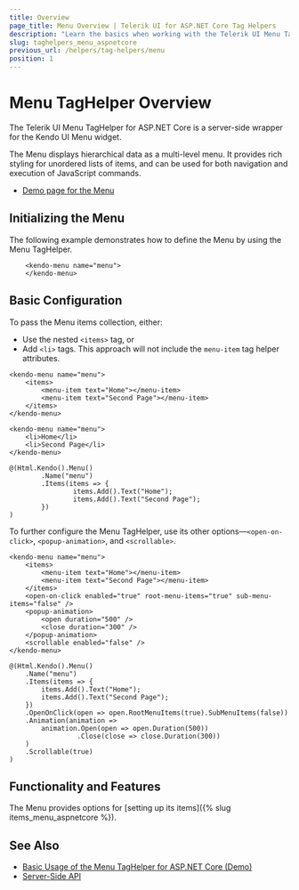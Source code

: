 ```yaml
---
title: Overview
page_title: Menu Overview | Telerik UI for ASP.NET Core Tag Helpers
description: "Learn the basics when working with the Telerik UI Menu TagHelper for ASP.NET Core (MVC 6 or ASP.NET Core MVC)."
slug: taghelpers_menu_aspnetcore
previous_url: /helpers/tag-helpers/menu
position: 1
---
```


# Menu TagHelper Overview

The Telerik UI Menu TagHelper for ASP.NET Core is a server-side wrapper for the Kendo UI Menu widget.

The Menu displays hierarchical data as a multi-level menu. It provides rich styling for unordered lists of items, and can be used for both navigation and execution of JavaScript commands.

* [Demo page for the Menu](https://demos.telerik.com/aspnet-core/menu/tag-helper)

## Initializing the Menu

The following example demonstrates how to define the Menu by using the Menu TagHelper.

		<kendo-menu name="menu">
		</kendo-menu>

## Basic Configuration

To pass the Menu items collection, either:

* Use the nested `<items>` tag, or
* Add `<li>` tags. This approach will not include the `menu-item` tag helper attributes.

```tagHelper
<kendo-menu name="menu">
    <items>
        <menu-item text="Home"></menu-item>
        <menu-item text="Second Page"></menu-item>
    </items>
</kendo-menu>
```
```tagHelper-li
<kendo-menu name="menu">
    <li>Home</li>
    <li>Second Page</li>
</kendo-menu>
```
```cshtml
@(Html.Kendo().Menu()
		.Name("menu")
		.Items(items => {
				items.Add().Text("Home");
				items.Add().Text("Second Page");
		})
)
```

To further configure the Menu TagHelper, use its other options&mdash;`<open-on-click>`, `<popup-animation>`, and `<scrollable>`.

```tagHelper
<kendo-menu name="menu">
    <items>
        <menu-item text="Home"></menu-item>
        <menu-item text="Second Page"></menu-item>
    </items>
    <open-on-click enabled="true" root-menu-items="true" sub-menu-items="false" />
    <popup-animation>
        <open duration="500" />
        <close duration="300" />
    </popup-animation>
    <scrollable enabled="false" />
</kendo-menu>
```
```cshtml
@(Html.Kendo().Menu()
    .Name("menu")
    .Items(items => {
        items.Add().Text("Home");
        items.Add().Text("Second Page");
    })
    .OpenOnClick(open => open.RootMenuItems(true).SubMenuItems(false))
    .Animation(animation =>
        animation.Open(open => open.Duration(500))
                 .Close(close => close.Duration(300))
    )
    .Scrollable(true)
)
```

## Functionality and Features

The Menu provides options for [setting up its items]({% slug items_menu_aspnetcore %}).

## See Also

* [Basic Usage of the Menu TagHelper for ASP.NET Core (Demo)](https://demos.telerik.com/aspnet-core/menu/tag-helper)
* [Server-Side API](/api/menu)
